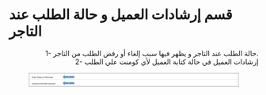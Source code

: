 # قسم إرشادات العميل و حالة الطلب عند التاجر

<p align="right">1- حالة الطلب عند التاجر و يظهر فيها سبب إلغاء أو رفض الطلب من التاجر.
<br>2- إرشادات العميل في حالة كتابة العميل لأي كومنت علي الطلب</p>

<figure><img src="../../../.gitbook/assets/instructions.jpg" alt=""><figcaption></figcaption></figure>
